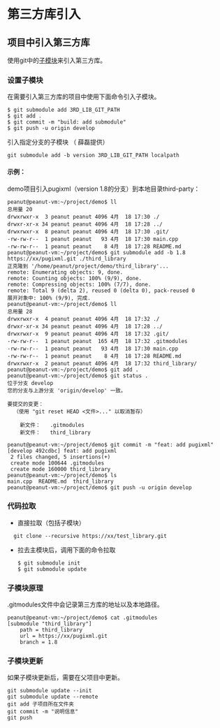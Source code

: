 # 第三方库引入

## 项目中引入第三方库

使用git中的[子模块](https://git-scm.com/book/zh/v2/Git-%E5%B7%A5%E5%85%B7-%E5%AD%90%E6%A8%A1%E5%9D%97)来引入第三方库。

### 设置子模块

在需要引入第三方库的项目中使用下面命令引入子模块。

```shell
$ git submodule add 3RD_LIB_GIT_PATH
$ git add .
$ git commit -m "build: add submodule"
$ git push -u origin develop
```

引入指定分支的子模块 （ 薛磊提供）   

```shell
git submodule add -b version 3RD_LIB_GIT_PATH localpath
```

#### 示例：

demo项目引入pugixml（version 1.8的分支）到本地目录third-party： 

```shell
peanut@peanut-vm:~/project/demo$ ll
总用量 20
drwxrwxr-x  3 peanut peanut 4096 4月  18 17:30 ./
drwxr-xr-x 34 peanut peanut 4096 4月  18 17:28 ../
drwxrwxr-x  8 peanut peanut 4096 4月  18 17:30 .git/
-rw-rw-r--  1 peanut peanut   93 4月  18 17:30 main.cpp
-rw-rw-r--  1 peanut peanut    8 4月  18 17:28 README.md
peanut@peanut-vm:~/project/demo$ git submodule add -b 1.8 https://xx/pugixml.git ./third_library
正克隆到 '/home/peanut/project/demo/third_library'...
remote: Enumerating objects: 9, done.
remote: Counting objects: 100% (9/9), done.
remote: Compressing objects: 100% (7/7), done.
remote: Total 9 (delta 2), reused 0 (delta 0), pack-reused 0
展开对象中: 100% (9/9), 完成.
peanut@peanut-vm:~/project/demo$ ll
总用量 28
drwxrwxr-x  4 peanut peanut 4096 4月  18 17:32 ./
drwxr-xr-x 34 peanut peanut 4096 4月  18 17:28 ../
drwxrwxr-x  9 peanut peanut 4096 4月  18 17:32 .git/
-rw-rw-r--  1 peanut peanut  165 4月  18 17:32 .gitmodules
-rw-rw-r--  1 peanut peanut   93 4月  18 17:30 main.cpp
-rw-rw-r--  1 peanut peanut    8 4月  18 17:28 README.md
drwxrwxr-x  2 peanut peanut 4096 4月  18 17:32 third_library/
peanut@peanut-vm:~/project/demo$ git add .
peanut@peanut-vm:~/project/demo$ git status .
位于分支 develop
您的分支与上游分支 'origin/develop' 一致。

要提交的变更：
  （使用 "git reset HEAD <文件>..." 以取消暂存）

	新文件：   .gitmodules
	新文件：   third_library

peanut@peanut-vm:~/project/demo$ git commit -m "feat: add pugixml"
[develop 492cdbc] feat: add pugixml
 2 files changed, 5 insertions(+)
 create mode 100644 .gitmodules
 create mode 160000 third_library
peanut@peanut-vm:~/project/demo$ ls
main.cpp  README.md  third_library
peanut@peanut-vm:~/project/demo$ git push -u origin develop
```

### 代码拉取
- 直接拉取（包括子模块）   
  
```shell
  git clone --recursive https://xx/test_library.git
```

- 拉去主模块后，调用下面的命令拉取  

  ```shell
  $ git submodule init
  $ git submodule update
  ```

### 子模块原理

.gitmodules文件中会记录第三方库的地址以及本地路径。

```shell
peanut@peanut-vm:~/project/demo$ cat .gitmodules 
[submodule "third_library"]
	path = third_library
	url = https://xx/pugixml.git
	branch = 1.8

```

### 子模块更新

如果子模块更新后，需要在父项目中更新。

```shell
git submodule update --init
git submodule update --remote
git add 子项目所在文件夹
git commit -m "说明信息"
git push
```

